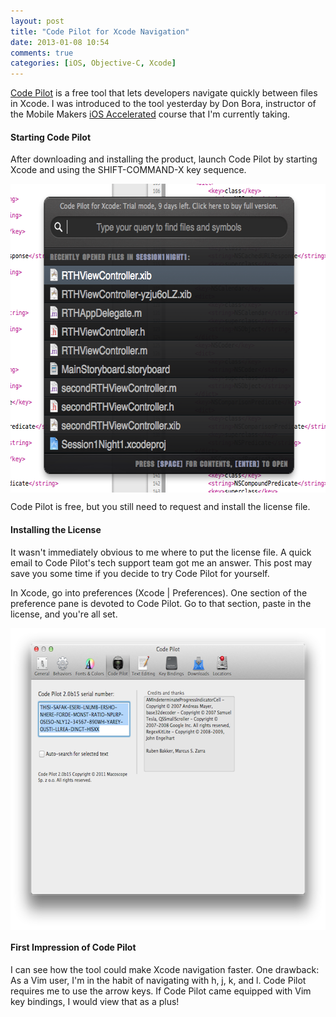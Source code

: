 ```yaml
---
layout: post
title: "Code Pilot for Xcode Navigation"
date: 2013-01-08 10:54
comments: true
categories: [iOS, Objective-C, Xcode]
---
```

[Code Pilot](http://codepilot.cc) is a free tool that lets developers navigate quickly between files in Xcode. I was introduced to the tool yesterday by Don Bora, instructor of the Mobile Makers [iOS Accelerated](http://mobilemakers.co/) course that I'm currently taking.

#### Starting Code Pilot
After downloading and installing the product, launch Code Pilot by starting Xcode and using the SHIFT-COMMAND-X key sequence.

<img src="/images/nine-days-left.png" align="center" height="494" width="630" alt="Code Pilot w/o License" title="Code Pilot w/o License">

Code Pilot is free, but you still need to request and install the license file.
<!--more-->
#### Installing the License
It wasn't immediately obvious to me where to put the license file. A quick email to Code Pilot's tech support team got me an answer. This post may save you some time if you decide to try Code Pilot for yourself.

In Xcode, go into preferences (Xcode | Preferences). One section of the preference pane is devoted to Code Pilot. Go to that section, paste in the license, and you're all set.

<img src="/images/paste-license.png" align="center" height="483" width="630" alt="Code Pilot preferences in Xcode" title="Code Pilot preferences in Xcode" >

#### First Impression of Code Pilot
I can see how the tool could make Xcode navigation faster. One drawback: As a Vim user, I'm in the habit of navigating with h, j, k, and l. Code Pilot requires me to use the arrow keys. If Code Pilot came equipped with Vim key bindings, I would view that as a plus!

